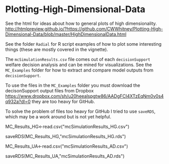 # Plotting-High-Dimensional-Data

See the html for ideas about how to general plots of high dimensionality. <http://htmlpreview.github.io/?https://github.com/CWWhitney/Plotting-High-Dimensional-Data/blob/master/HighDimensionalData.html>

See the folder `Radial` for R script examples of how to plot some interesting things (these are mostly covered in the vignette).

The `mcSimulationResults.csv` file comes out of each `decisionSupport` welfare decision analysis and can be mined for visualizations. See the `MC_Examples` folder for how to extract and compare model outputs from `decisionSupport`. 

To use the files in the `MC_Examples` folder you must download the decisonSupport output files from Dropbox <https://www.dropbox.com/sh/u20heealspgtw86/AADgFCI4XTzEqNm0v0s4q932a?dl=0> they are too heavy for GitHub. 

To solve the problem of files too heavy for GitHub I tried to use `saveRDS`, which may be a work around but is not yet helpful.

MC_Results_HG<-read.csv("mcSimulationResults_HG.csv")

saveRDS(MC_Results_HG,"mcSimulationResults_HG.rds")

MC_Results_UA<-read.csv("mcSimulationResults_AD.csv")

saveRDS(MC_Results_UA,"mcSimulationResults_AD.rds")


